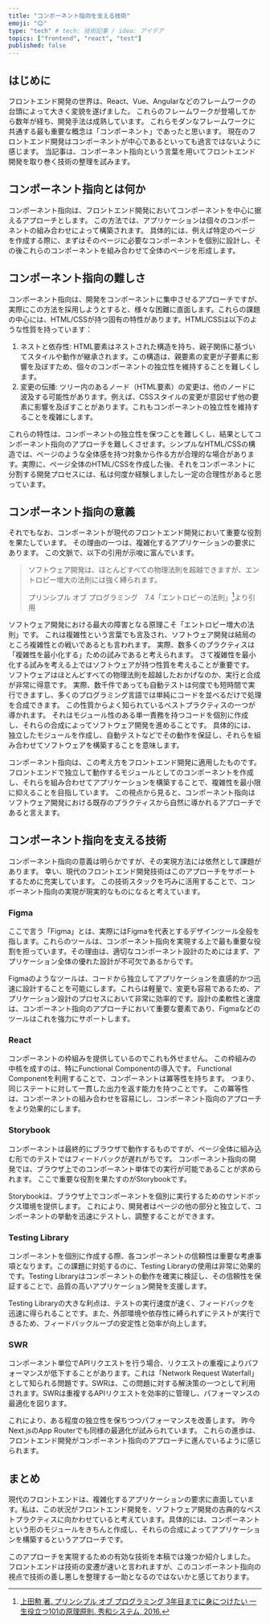 ```yaml
---
title: "コンポーネント指向を支える技術"
emoji: "😊"
type: "tech" # tech: 技術記事 / idea: アイデア
topics: ["frontend", "react", "test"]
published: false
---
```


## はじめに

フロントエンド開発の世界は、React、Vue、Angularなどのフレームワークの台頭によって大きく変貌を遂げました。
これらのフレームワークが登場してから数年が経ち、開発手法は成熟しています。
これらモダンなフレームワークに共通する最も重要な概念は「コンポーネント」であったと思います。
現在のフロントエンド開発はコンポーネントが中心であるといっても過言ではないように感じます。
当記事は、コンポーネント指向という言葉を用いてフロントエンド開発を取り巻く技術の整理を試みます。

## コンポーネント指向とは何か

コンポーネント指向は、フロントエンド開発においてコンポーネントを中心に据えるアプローチとします。
この方法では、アプリケーションは個々のコンポーネントの組み合わせによって構築されます。
具体的には、例えば特定のページを作成する際に、まずはそのページに必要なコンポーネントを個別に設計し、その後これらのコンポーネントを組み合わせて全体のページを形成します。

## コンポーネント指向の難しさ

コンポーネント指向は、開発をコンポーネントに集中させるアプローチですが、実際にこの方法を採用しようとすると、様々な困難に直面します。これらの課題の中心には、HTML/CSSが持つ固有の特性があります。HTML/CSSは以下のような性質を持っています：

1. ネストと依存性: HTML要素はネストされた構造を持ち、親子関係に基づいてスタイルや動作が継承されます。この構造は、親要素の変更が子要素に影響を及ぼすため、個々のコンポーネントの独立性を維持することを難しくします。
2. 変更の伝播: ツリー内のあるノード（HTML要素）の変更は、他のノードに波及する可能性があります。例えば、CSSスタイルの変更が意図せず他の要素に影響を及ぼすことがあります。これもコンポーネントの独立性を維持することを複雑にします。

これらの特性は、コンポーネントの独立性を保つことを難しくし、結果としてコンポーネント指向のアプローチを難しくさせます。シンプルなHTML/CSSの構造では、ページのような全体感を持つ対象から作る方が合理的な場合があります。実際に、ページ全体のHTML/CSSを作成した後、それをコンポーネントに分割する開発プロセスには、私は何度か経験しましたし一定の合理性があると思っています。

## コンポーネント指向の意義

それでもなお、コンポーネントが現代のフロントエンド開発において重要な役割を果たしています。
その理由の一つは、複雑化するアプリケーションの要求にあります。
この文脈で、以下の引用が示唆に富んでいます。

> ソフトウェア開発は、ほとんどすべての物理法則を超越できますが、エントロピー増大の法則には強く縛られます。
>
> プリンシプル オブ プログラミング　7.4「エントロピーの法則」[^POP]より引用

ソフトウェア開発における最大の障害となる原理こそ「エントロピー増大の法則」です。
これは複雑性という言葉でも言及され、ソフトウェア開発は結局のところ複雑性との戦いであるとも言われます。
実際、数多くのプラクティスは「複雑性を最小化する」ための試みであると考えられます。
さて複雑性を最小化する試みを考える上ではソフトウェアが持つ性質を考えることが重要です。
ソフトウェアはほとんどすべての物理法則を超越したおかげなのか、実行と合成が非常に得意です。
実際、数千件であっても自動テストは何度でも短時間で実行できますし、多くのプログラミング言語では単純にコードを並べるだけで処理を合成できます。
この性質からよく知られているベストプラクティスの一つが導かれます。
それはモジュール性のある単一責務を持つコードを個別に作成し、それらの合成によってソフトウェア開発を進めることです。
具体的には、独立したモジュールを作成し、自動テストなどでその動作を保証し、それらを組み合わせてソフトウェアを構築することを意味します。

コンポーネント指向は、この考え方をフロントエンド開発に適用したものです。
フロントエンドで独立して動作するモジュールとしてのコンポーネントを作成し、それらを組み合わせてアプリケーションを構築することで、複雑性を最小限に抑えることを目指しています。
この視点から見ると、コンポーネント指向はソフトウェア開発における既存のプラクティスから自然に導かれるアプローチであると言えます。

## コンポーネント指向を支える技術

コンポーネント指向の意義は明らかですが、その実現方法には依然として課題があります。
幸い、現代のフロントエンド開発技術はこのアプローチをサポートするために充実しています。
この技術スタックを巧みに活用することで、コンポーネント指向の実現が現実的なものになると考えています。

### Figma

ここで言う「Figma」とは、実際にはFigmaを代表とするデザインツール全般を指します。これらのツールは、コンポーネント指向を実現する上で最も重要な役割を担っています。その理由は、適切なコンポーネント設計のためにはまず、アプリケーション全体の優れた設計が不可欠であるからです。

Figmaのようなツールは、コードから独立してアプリケーションを直感的かつ迅速に設計することを可能にします。これらは軽量で、変更も容易であるため、アプリケーション設計のプロセスにおいて非常に効率的です。設計の柔軟性と速度は、コンポーネント指向のアプローチにおいて重要な要素であり、Figmaなどのツールはこれを強力にサポートします。

### React

コンポーネントの枠組みを提供しているのでこれも外せません。
この枠組みの中核を成すのは、特にFunctional Componentの導入です。
Functional Componentを利用することで、コンポーネントは冪等性を持ちます。
つまり、同じステートに対して一貫した出力を返す能力を持つことです。
この冪等性は、コンポーネントの組み合わせを容易にし、コンポーネント指向のアプローチをより効果的にします。

### Storybook

コンポーネントは最終的にブラウザで動作するものですが、ページ全体に組み込む形でのテストではフィードバックが遅れがちです。
コンポーネント指向の開発では、ブラウザ上でのコンポーネント単体での実行が可能であることが求められます。
ここで重要な役割を果たすのがStorybookです。

Storybookは、ブラウザ上でコンポーネントを個別に実行するためのサンドボックス環境を提供します。
これにより、開発者はページの他の部分と独立して、コンポーネントの挙動を迅速にテストし、調整することができます。

### Testing Library

コンポーネントを個別に作成する際、各コンポーネントの信頼性は重要な考慮事項となります。この課題に対処するのに、Testing Libraryの使用は非常に効果的です。Testing Libraryはコンポーネントの動作を確実に検証し、その信頼性を保証することで、品質の高いアプリケーション開発を支援します。

Testing Libraryの大きな利点は、テストの実行速度が速く、フィードバックを迅速に得られることです。また、外部環境や依存性に縛られずにテストが実行できるため、フィードバックループの安定性と効率が向上します。

### SWR

コンポーネント単位でAPIリクエストを行う場合、リクエストの重複によりパフォーマンスが低下することがあります。これは「Network Request Waterfall」として知られる問題です。SWRは、この問題に対する解決策の一つとして利用されます。SWRは重複するAPIリクエストを効率的に管理し、パフォーマンスの最適化を図ります。

これにより、ある程度の独立性を保ちつつパフォーマンスを改善します。
昨今Next.jsのApp Routerでも同様の最適化が試みられています。
これらの進歩は、フロントエンド開発がコンポーネント指向のアプローチに進んでいるように感じられます。

## まとめ

現代のフロントエンドは、複雑化するアプリケーションの要求に直面しています。私は、この状況がフロントエンド開発を、ソフトウェア開発の古典的なベストプラクティスに向かわせていると考えています。具体的には、コンポーネントという形のモジュールをきちんと作成し、それらの合成によってアプリケーションを構築するというアプローチです。

このアプローチを実現するための有効な技術を本稿では幾つか紹介しました。
フロントエンドは技術の変遷が速いと言われますが、このコンポーネント指向の視点で技術の善し悪しを整理する一助となるのではないかと感じております。

[^POP]: [上田勲 著. プリンシプル オブ プログラミング 3年目までに身につけたい 一生役立つ101の原理原則. 秀和システム, 2016.](https://www.shuwasystem.co.jp/book/9784798046143.html)
